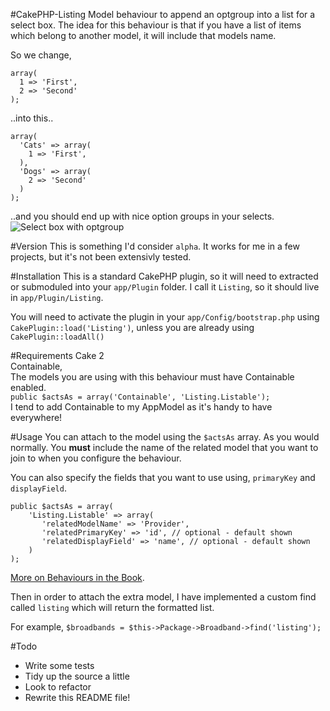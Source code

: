#CakePHP-Listing
Model behaviour to append an optgroup into a list for a select box. The idea for this behaviour is that if you have a list of items which belong to another model, it will include that models name.

So we change,  

```
array(
  1 => 'First',
  2 => 'Second'
);
```  
..into this..

```
array(
  'Cats' => array(
    1 => 'First',
  ),
  'Dogs' => array(
    2 => 'Second'
  )
);
```  

..and you should end up with nice option groups in your selects.
![Select box with optgroup](http://i.imgur.com/QP7BhMl.png)

#Version
This is something I'd consider `alpha`. It works for me in a few projects, but it's not been extensivly tested.

#Installation
This is a standard CakePHP plugin, so it will need to extracted or submoduled into your `app/Plugin` folder. I call it `Listing`, so it should live in `app/Plugin/Listing`.

You will need to activate the plugin in your `app/Config/bootstrap.php` using `CakePlugin::load('Listing')`, unless you are already using `CakePlugin::loadAll()`

#Requirements
Cake 2  
Containable,  
The models you are using with this behaviour must have Containable enabled.  
`public $actsAs = array('Containable', 'Listing.Listable');`  
I tend to add Containable to my AppModel as it's handy to have everywhere!

#Usage
You can attach to the model using the `$actsAs` array. As you would normally. You **must** include the name of the related model that you want to join to when you configure the behaviour.  

You can also specify the fields that you want to use using, `primaryKey` and `displayField`.  

```
public $actsAs = array(
    'Listing.Listable' => array(
       'relatedModelName' => 'Provider',
       'relatedPrimaryKey' => 'id', // optional - default shown
       'relatedDisplayField' => 'name', // optional - default shown
    )
);
```

[More on Behaviours in the Book](http://book.cakephp.org/2.0/en/models/behaviors.html).

Then in order to attach the extra model, I have implemented a custom find called `listing` which will return the formatted list.  

For example,
`$broadbands = $this->Package->Broadband->find('listing');`  

#Todo
* Write some tests
* Tidy up the source a little
* Look to refactor
* Rewrite this README file!

